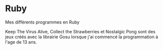 # Ruby
Mes différents programmes en Ruby

Keep The Virus Alive, Collect the Strawberries et Nostalgic Pong sont des jeux créés avec la librairie Gosu lorsque j'ai commencé la programmation à l'age de 13 ans.

